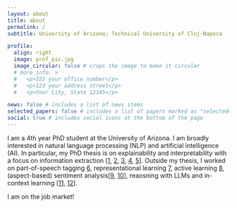 ```yaml
---
layout: about
title: about
permalink: /
subtitle: University of Arizona; Technical University of Cluj-Napoca

profile:
  align: right
  image: prof_pic.jpg
  image_circular: false # crops the image to make it circular
  # more_info: >
  #   <p>555 your office number</p>
  #   <p>123 your address street</p>
  #   <p>Your City, State 12345</p>

news: false # includes a list of news items
selected_papers: false # includes a list of papers marked as "selected={true}"
social: true # includes social icons at the bottom of the page
---
```


I am a 4th year PhD student at the University of Arizona. I am broadly interested in natural language processing (NLP) and artificial intelligence (AI). In particular, my PhD thesis is on explainability and interpretability with a focus on information extraction [[1](https://arxiv.org/pdf/2202.00475), [2](https://aclanthology.org/2022.naacl-demo.8/), [3](https://aclanthology.org/2022.pandl-1.1.pdf), [4](https://aclanthology.org/2022.pandl-1.10/), [5](https://arxiv.org/pdf/2403.03305)]. Outside my thesis, I worked on part-of-speech tagging [6](https://aclanthology.org/2020.lrec-1.643/), representational learning [7](https://aclanthology.org/2020.coling-main.297.pdf), active learning [8](https://aclanthology.org/2024.lrec-main.30.pdf), (aspect-based) sentiment analysis[[9](https://arxiv.org/pdf/2210.06629), [10](https://arxiv.org/pdf/2305.11979)], reaosning with LLMs and in-context learning [[11](https://arxiv.org/pdf/2404.07544), [12](https://arxiv.org/pdf/2405.00204)].

I am on the job market!